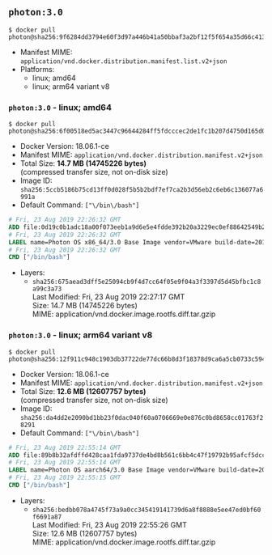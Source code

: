 ## `photon:3.0`

```console
$ docker pull photon@sha256:9f6284dd3794e60f3d97a446b41a50bbaf3a2bf12f5f654a35d66c41306559ba
```

-	Manifest MIME: `application/vnd.docker.distribution.manifest.list.v2+json`
-	Platforms:
	-	linux; amd64
	-	linux; arm64 variant v8

### `photon:3.0` - linux; amd64

```console
$ docker pull photon@sha256:6f00518ed5ac3447c96644284ff5fdcccec2de1fc1b207d4750d165d081f976e
```

-	Docker Version: 18.06.1-ce
-	Manifest MIME: `application/vnd.docker.distribution.manifest.v2+json`
-	Total Size: **14.7 MB (14745226 bytes)**  
	(compressed transfer size, not on-disk size)
-	Image ID: `sha256:5ccb5186b75cd13ff0d028f5b5b2bdf7ef7ca2b3d56eb2c6eb6c136077a6991a`
-	Default Command: `["\/bin\/bash"]`

```dockerfile
# Fri, 23 Aug 2019 22:26:32 GMT
ADD file:0d19c0b1adc18a00f073eeb1a9d6e5e4fdde392b20a3229ec0ef88642549b2df in / 
# Fri, 23 Aug 2019 22:26:32 GMT
LABEL name=Photon OS x86_64/3.0 Base Image vendor=VMware build-date=20190823
# Fri, 23 Aug 2019 22:26:32 GMT
CMD ["/bin/bash"]
```

-	Layers:
	-	`sha256:675aead3dff5e25094cb9f4d7cc64f05e9f04a3f3397d5d45bfbc1c8a99c3a73`  
		Last Modified: Fri, 23 Aug 2019 22:27:17 GMT  
		Size: 14.7 MB (14745226 bytes)  
		MIME: application/vnd.docker.image.rootfs.diff.tar.gzip

### `photon:3.0` - linux; arm64 variant v8

```console
$ docker pull photon@sha256:12f911c948c1903db37722de77dc66b8d3f18378d9ca6a5cb0733c594601e844
```

-	Docker Version: 18.06.1-ce
-	Manifest MIME: `application/vnd.docker.distribution.manifest.v2+json`
-	Total Size: **12.6 MB (12607757 bytes)**  
	(compressed transfer size, not on-disk size)
-	Image ID: `sha256:da4dd2e2090bd1bb23f0dac040f60a0706669e0e876c0bd8658cc01763f28291`
-	Default Command: `["\/bin\/bash"]`

```dockerfile
# Fri, 23 Aug 2019 22:55:14 GMT
ADD file:89b8b32afdffd428caa1fda9737de4bd8b561c6bb4c47f19792b95afcf5dcc0c in / 
# Fri, 23 Aug 2019 22:55:14 GMT
LABEL name=Photon OS aarch64/3.0 Base Image vendor=VMware build-date=20190823
# Fri, 23 Aug 2019 22:55:15 GMT
CMD ["/bin/bash"]
```

-	Layers:
	-	`sha256:bedbb078a4745f73a9a0cc345419141739d6a8f8888e5ee47ed0bf60f6691a87`  
		Last Modified: Fri, 23 Aug 2019 22:55:26 GMT  
		Size: 12.6 MB (12607757 bytes)  
		MIME: application/vnd.docker.image.rootfs.diff.tar.gzip
